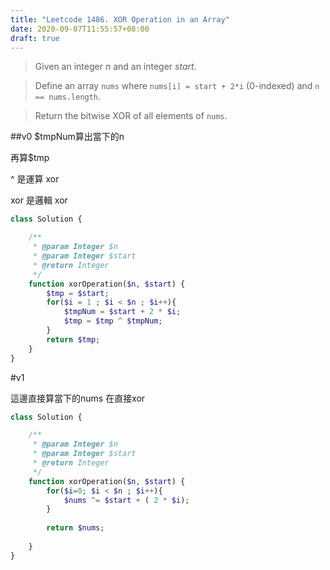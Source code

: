 ```yaml
---
title: "Leetcode 1486. XOR Operation in an Array"
date: 2020-09-07T11:55:57+08:00
draft: true
---
```

>Given an integer *n* and an integer *start*.

>Define an array `nums` where `nums[i] = start + 2*i` (0-indexed) and `n == nums.length`.

>Return the bitwise XOR of all elements of `nums`.

##v0
$tmpNum算出當下的n

再算$tmp

^ 是運算 xor

xor 是邏輯 xor


```php
class Solution {

    /**
     * @param Integer $n
     * @param Integer $start
     * @return Integer
     */
    function xorOperation($n, $start) {
        $tmp = $start;
        for($i = 1 ; $i < $n ; $i++){
            $tmpNum = $start + 2 * $i;
            $tmp = $tmp ^ $tmpNum;
        }
        return $tmp;
    }
}
```

#v1

這邊直接算當下的nums 在直接xor

```php
class Solution {

    /**
     * @param Integer $n
     * @param Integer $start
     * @return Integer
     */
    function xorOperation($n, $start) {
        for($i=0; $i < $n ; $i++){
            $nums ^= $start + ( 2 * $i);
        }
        
        return $nums;
        
    }
}
```